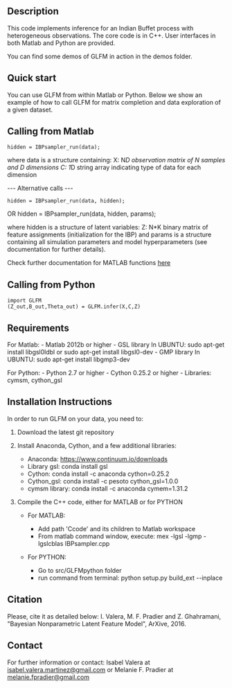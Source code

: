 
Description
-----------

This code implements inference for an Indian Buffet process with heterogeneous
observations. The core code is in C++. User interfaces in both Matlab and
Python are provided.

You can find some demos of GLFM in action in the demos folder.

Quick start
------------

You can use GLFM from within Matlab or Python.
Below we show an example of how to call GLFM for matrix completion and data
exploration of a given dataset.

## Calling from Matlab

    hidden = IBPsampler_run(data);

where data is a structure containing:
    X: N*D observation matrix of N samples and D dimensions
    C: 1*D string array indicating type of data for each dimension

--- Alternative calls ---

    hidden = IBPsampler_run(data, hidden);
OR
    hidden = IBPsampler_run(data, hidden, params);

where hidden is a structure of latent variables:
    Z: N*K binary matrix of feature assignments (initialization for the IBP)
and params is a structure containing all simulation parameters and model
    hyperparameters (see documentation for further details).

Check further documentation for MATLAB functions [here](doc_matlab.html)

## Calling from Python

    import GLFM
    (Z_out,B_out,Theta_out) = GLFM.infer(X,C,Z)

Requirements
------------

For Matlab:
    - Matlab 2012b or higher
    - GSL library
        In UBUNTU: sudo apt-get install libgsl0ldbl or sudo apt-get install libgsl0-dev
    - GMP library
        In UBUNTU: sudo apt-get install libgmp3-dev

For Python:
    - Python 2.7 or higher
    - Cython 0.25.2 or higher
    - Libraries: cymsm, cython_gsl

Installation Instructions
--------------------------

In order to run GLFM on your data, you need to:

1) Download the latest git repository
2) Install Anaconda, Cython, and a few additional libraries:
    - Anaconda: https://www.continuum.io/downloads
    - Library gsl: conda install gsl
    - Cython: conda install -c anaconda cython=0.25.2
    - Cython_gsl: conda install -c pesoto cython_gsl=1.0.0
    - cymsm library: conda install -c anaconda cymem=1.31.2

3) Compile the C++ code, either for MATLAB or for PYTHON
    - For MATLAB:
        - Add path 'Ccode' and its children to Matlab workspace
        - From matlab command window, execute:
            mex  -lgsl -lgmp -lgslcblas IBPsampler.cpp

    - For PYTHON:
        - Go to src/GLFMpython folder
        - run command from terminal:
            python setup.py build_ext --inplace

Citation
--------

Please, cite it as detailed below:
I. Valera, M. F. Pradier and Z. Ghahramani, "Bayesian Nonparametric Latent Feature Model", ArXive, 2016.

Contact
-------

For further information or contact: Isabel Valera at
isabel.valera.martinez@gmail.com or Melanie F. Pradier at melanie.fpradier@gmail.com


